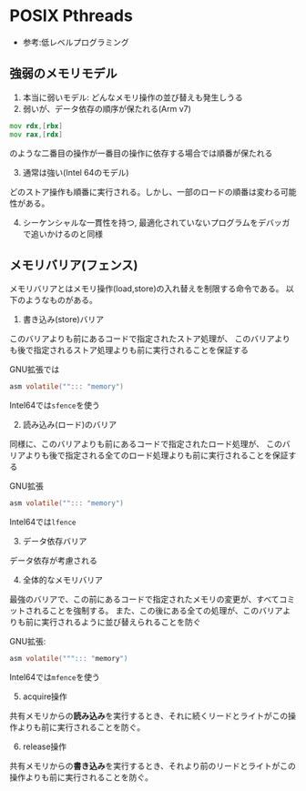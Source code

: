 # POSIX Pthreads

- 参考:低レベルプログラミング

## 強弱のメモリモデル

1. 本当に弱いモデル: どんなメモリ操作の並び替えも発生しうる
2. 弱いが、データ依存の順序が保たれる(Arm v7)


```asm
mov rdx,[rbx]
mov rax,[rdx]
```

のような二番目の操作が一番目の操作に依存する場合では順番が保たれる

3. 通常は強い(Intel 64のモデル)

どのストア操作も順番に実行される。しかし、一部のロードの順番は変わる可能性がある。

4. シーケンシャルな一貫性を持つ, 最適化されていないプログラムをデバッガで追いかけるのと同様

## メモリバリア(フェンス)

メモリバリアとはメモリ操作(load,store)の入れ替えを制限する命令である。
以下のようなものがある。

1. 書き込み(store)バリア

このバリアよりも前にあるコードで指定されたストア処理が、
このバリアよりも後で指定されるストア処理よりも前に実行されることを保証する

GNU拡張では

```C
asm volatile(""::: "memory")
```

Intel64では`sfence`を使う

2. 読み込み(ロード)のバリア

同様に、このバリアよりも前にあるコードで指定されたロード処理が、
このバリアよりも後で指定される全てのロード処理よりも前に実行されることを保証する

GNU拡張

```C
asm volatile(""::: "memory")
```

Intel64では`lfence`

3. データ依存バリア

データ依存が考慮される

4. 全体的なメモリバリア

最強のバリアで、この前にあるコードで指定されたメモリの変更が、すべてコミットされることを強制する。
また、この後にある全ての処理が、このバリアよりも前に実行されるように並び替えられることを防ぐ

GNU拡張:

```C
asm volatile("""::: "memory")
```

Intel64では`mfence`を使う

5. acquire操作

共有メモリからの<b>読み込み</b>を実行するとき、それに続くリードとライトがこの操作よりも前に実行されることを防ぐ。

6. release操作

共有メモリからの<b>書き込み</b>を実行するとき、それより前のリードとライトがこの操作よりも前に実行されることを防ぐ。
